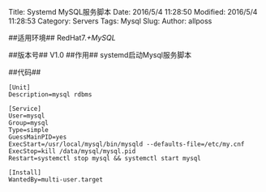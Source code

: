 Title: Systemd MySQL服务脚本
Date: 2016/5/4 11:28:50 
Modified: 2016/5/4 11:28:53
Category: Servers
Tags: Mysql
Slug: 
Author: allposs

##适用环境##
RedHat7.*+MySQL*

##版本号##
V1.0
##作用##
systemd启动Mysql服务脚本



##代码##


	[Unit]
	Description=mysql rdbms

	[Service]
	User=mysql
	Group=mysql
	Type=simple
	GuessMainPID=yes
	ExecStart=/usr/local/mysql/bin/mysqld --defaults-file=/etc/my.cnf
	ExecStop=kill /data/mysql/mysql.pid
	Restart=systemctl stop mysql && systemctl start mysql

	[Install]
	WantedBy=multi-user.target
